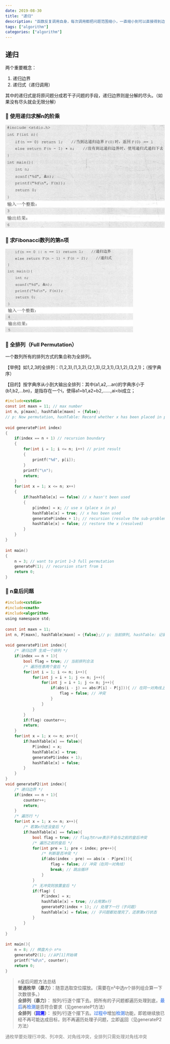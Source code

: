 ```yaml
---
date: 2019-08-30
title: "递归"
description: "函数反复调用自身，每次调用都把问题范围缩小，一直缩小到可以直接得到边界数据，然后再在返回的路上求出对应的解。"
tags: ["algorithm"]
categories: ["algorithm"]
---
```


## 递归
两个重要概念：  
1. 递归边界  
2. 递归式（递归调用）   


其中的递归式是将原问题分成若干子问题的手段，递归边界则是分解的尽头。（如果没有尽头就会无限分解）

### 🌰 使用递归求解n的阶乘
![](./n!.png)

### 🌰 求Fibonacci数列的第n项
![](./Fibonacci.png)

### 🌰 全排列（Full Permutation）
一个数列所有的排列方式的集合称为全排列。

【举例】如1,2,3的全排列：(1,2,3),(1,3,2),(2,1,3),(2,3,1),(3,1,2),(3,2,1)；（按字典序）

【目的】按字典序从小到大输出全排列：其中(a1,a2,...an)的字典序小于(b1,b2,...bn)，是指存在一个i，使得a1=b1,a2=b2,……,ai<bi成立；
```c
#include<cstdio>
const int maxn = 11; // max number
int n, p[maxn], hashTable[maxn] = {false}; 
// p: Now permutation, hashTable: Record whether x has been placed in p

void generateP(int index)
{
    if(index == n + 1) // recursion boundary
    {
        for(int i = 1; i <= n; i++) // print result
        {
            printf("%d", p[i]);
        }
        printf("\n");
        return;
    }
    for(int x = 1; x <= n; x++)
    {
        if(hashTable[x] == false) // x hasn't been used
        {
            p[index] = x; // use x (place x in p)
            hashTable[x] = true; // x has been used
            generateP(index + 1); // recursion (resolve the sub-problems when p[index] = x)
            hashTable[x] = false; // restore the x (resolved)
        }
    }
}

int main()
{
    n = 3; // want to print 1~3 full permutation
    generateP(1); // recursion start from 1
    return 0;
}
```

### 🌰 n皇后问题
```c
#include<cstdio>
#include<cmath>
#include<algorithm>
using namespace std;

const int maxn = 11;
int n, P[maxn], hashTable[maxn] = {false};// p: 当前排列, hashTable: 记录x是否已经放入pint counter = 0;

void generateP1(int index){
    /* 递归边界 生成一个排列 */ 
    if(index == n + 1){
        bool flag = true; // 当前排列合法 
        /* 遍历任意两个皇后 */ 
        for(int i = 1; i <= n; i++){
            for(int j = i + 1; j <= n; j++){
                for(int j = i + 1; j <= n; j++){
                    if(abs(i - j) == abs(P[i] - P[j])){ // 在同一对角线上 
                        flag = false; // 冲突 
                    }
                }
            }
        }
        if(flag) counter++;
        return; 
    }
    for(int x = 1; x <= n; x++){
        if(hashTable[x] == false){
            P[index] = x;
            hashTable[x] = true;
            generateP1(index + 1);
            hashTable[x] = false;
        }
    }
}
void generateP2(int index){
    /* 递归边界 */ 
    if(index == n + 1){
        counter++;
        return;
    }
    /* 遍历行 */ 
    for(int x = 1; x <= n; x++){
        /* 若第x行还没皇后 */ 
        if(hashTable[x] == false){
            bool flag = true; // flag为true表示不会与之前的皇后冲突 
            /* 遍历之前的皇后 */ 
            for(int pre = 1; pre < index; pre++){ 
                /* 判断是否冲突 */ 
                if(abs(index - pre) == abs(x - P[pre])){
                    flag = false; // 冲突（在同一对角线）
                    break; // 跳出循环 
                }
            }
            /* 无冲突则放置皇后 */ 
            if(flag) {
                P[index] = x;
                hashTable[x] = true; //占用第x行 
                generateP2(index + 1); // 处理下一行（子问题） 
                hashTable[x] = false; // 子问题都处理完了，还原第x行状态 
            }
        }
    }
}

int main(){
    n = 8; // 棋盘大小 n*n
    generateP2(1); //从P[1]开始填 
    printf("%d\n", counter);
    return 0;
}
```


> n皇后问题方法总结   
**普通枚举（暴力）**：随意选取空位摆放。（需要在n²中选n个排列组合算一下次数很多。）   
**全排列（暴力）**：
按列/行逐个摆下去。把所有的子问题都遍历处理到底，<font color=cornflowerblue>**最后**</font>再<font color=cornflowerblue>**检测**</font>是否符合要求（见generateP1方法）     
**全排列（<font color=blue>回溯</font>）**：
按列/行逐个摆下去。<font color=cornflowerblue>**过程中**</font>增加<font color=cornflowerblue>**检测**</font>功能，即若继续放已经不再可能达成目标，则不再遍历处理子问题，立即返回（见generateP2方法）

<font color=grey>通枚举要处理行冲突、列冲突、对角线冲突，全排列只需处理对角线冲突</font>